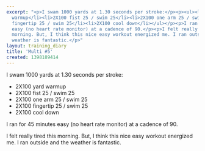 ```yaml
---
excerpt: "<p>I swam 1000 yards at 1.30 seconds per stroke:</p><p><ul><li>2X100 yard
  warmup</li><li>2X100 fist 25 / swim 25</li><li>2X100 one arm 25 / swim 25</li><li>2X100
  fingertip 25 / swim 25</li><li>2X100 cool down</li></ul></p><p>I ran for 45 minutes
  easy (no heart rate monitor) at a cadence of 90.</p><p>I felt really tired this
  morning. But, I think this nice easy workout energized me. I ran outside and the
  weather is fantastic.</p>"
layout: training_diary
title: 'Multi #5'
created: 1398189414
---
```

<p>I swam 1000 yards at 1.30 seconds per stroke:</p><p><ul><li>2X100 yard warmup</li><li>2X100 fist 25 / swim 25</li><li>2X100 one arm 25 / swim 25</li><li>2X100 fingertip 25 / swim 25</li><li>2X100 cool down</li></ul></p><p>I ran for 45 minutes easy (no heart rate monitor) at a cadence of 90.</p><p>I felt really tired this morning. But, I think this nice easy workout energized me. I ran outside and the weather is fantastic.</p>
